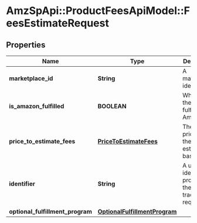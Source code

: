 # AmzSpApi::ProductFeesApiModel::FeesEstimateRequest

## Properties
Name | Type | Description | Notes
------------ | ------------- | ------------- | -------------
**marketplace_id** | **String** | A marketplace identifier. | 
**is_amazon_fulfilled** | **BOOLEAN** | When true, the offer is fulfilled by Amazon. | [optional] 
**price_to_estimate_fees** | [**PriceToEstimateFees**](PriceToEstimateFees.md) | The product price that the fee estimate is based on. | 
**identifier** | **String** | A unique identifier provided by the caller to track this request. | 
**optional_fulfillment_program** | [**OptionalFulfillmentProgram**](OptionalFulfillmentProgram.md) |  | [optional] 


